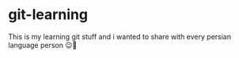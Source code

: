 # git-learning
This is my learning git stuff and i wanted to share with every persian language person 😉🙂

